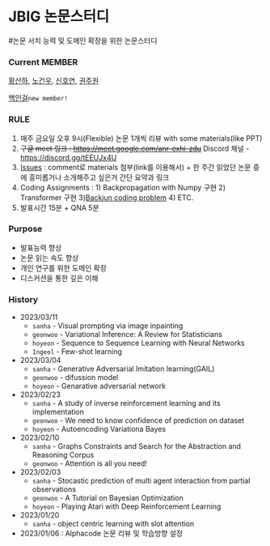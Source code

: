 # JBIG 논문스터디

#논문 서치 능력 및 도메인 확장을 위한 논문스터디

### Current MEMBER
[황산하](https://github.com/hsh6449), [노건우](https://github.com/ro-ko), [신호연](https://github.com/hoyeon1234), 
[권주원](https://github.com/jwk1121)

[백인걸]()`new member!`

### RULE
1) 매주 금요일 오후 9시(Flexible) 논문 1개씩 리뷰 with some materials(like PPT)
2) ~~구글 meet 링크 : https://meet.google.com/anr-exhi-zdu~~  Discord 채널 - https://discord.gg/tEEUJx4U
3) [Issues](https://github.com/JBNU-JBIG/Paper-Review-Study/issues) : comment로 materials 첨부(link를 이용해서) + 한 주간 읽었던 논문 중에 흥미롭거나 소개해주고 싶은거 간단 요약과 링크
4) Coding Assignments : 1) Backpropagation with Numpy 구현 2) Transformer 구현 3)[Backjun coding problem](https://www.acmicpc.net/) 4) ETC.
5) 발표시간 15분 + QNA 5분

### Purpose
- 발표능력 향상
- 논문 읽는 속도 향상
- 개인 연구를 위한 도메인 확장
- 디스커션을 통한 깊은 이해

### History
- 2023/03/11
  - `sanha` - Visual prompting via image inpainting
  - `geonwoo` - Variational Inference: A Review for Statisticians
  - `hoyeon` - Sequence to Sequence Learning with Neural Networks
  - `Ingeol` - Few-shot learning
- 2023/03/04 
  - `sanha` - Generative Adversarial Imitation learning(GAIL)
  - `geonwoo` - difussion model
  - `hoyeon` - Genarative adversarial network
- 2023/02/23 
  - `sanha` - A study of inverse reinforcement learning and its implementation 
  - `geonwoo` - We need to know confidence of prediction on dataset
  - `hoyeon` - Autoencoding Variationa Bayes
- 2023/02/10
  - `sanha` - Graphs Constraints and Search for the Abstraction and Reasoning Corpus
  - `geonwoo` - Attention is all you need!
- 2023/02/03
  - `sanha` - Stocastic prediction of multi agent interaction from partial observations
  - `geonwoo` - A Tutorial on Bayesian Optimization
  - `hoyeon` - Playing Atari with Deep Reinforcement Learning
- 2023/01/20
  - `sanha` - object centric learning with slot attention
- 2023/01/06 : Alphacode 논문 리뷰 및 학습방향 설정
